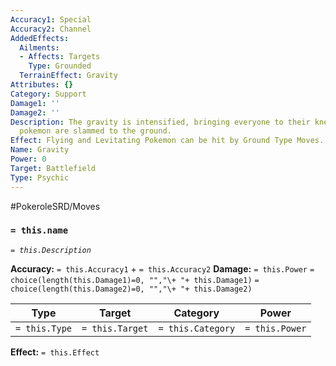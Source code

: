 ```yaml
---
Accuracy1: Special
Accuracy2: Channel
AddedEffects:
  Ailments:
  - Affects: Targets
    Type: Grounded
  TerrainEffect: Gravity
Attributes: {}
Category: Support
Damage1: ''
Damage2: ''
Description: The gravity is intensified, bringing everyone to their knees. Flying
  pokemon are slammed to the ground.
Effect: Flying and Levitating Pokemon can be hit by Ground Type Moves. Lasts 4 Rounds.
Name: Gravity
Power: 0
Target: Battlefield
Type: Psychic
---
```


#PokeroleSRD/Moves

### `= this.name`
*`= this.Description`*

**Accuracy:** `= this.Accuracy1` + `= this.Accuracy2`
**Damage:** `= this.Power` `= choice(length(this.Damage1)=0, "","\+ "+ this.Damage1)` `= choice(length(this.Damage2)=0, "","\+ "+ this.Damage2)`

| Type          | Target          | Category          | Power          |
| ------------- | --------------- | ----------------  | -------------- |
| `= this.Type` | `= this.Target` | `= this.Category` | `= this.Power` | 

**Effect:** `= this.Effect`